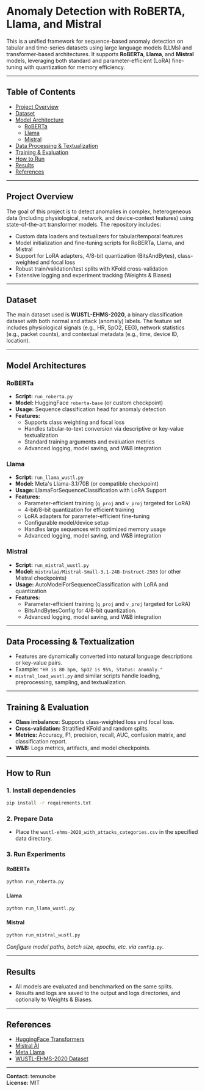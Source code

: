 # Anomaly Detection with RoBERTA, Llama, and Mistral

This is a unified framework for sequence-based anomaly detection on tabular and time-series datasets using large language models (LLMs) and transformer-based architectures. It supports **RoBERTa**, **Llama**, and **Mistral** models, leveraging both standard and parameter-efficient (LoRA) fine-tuning with quantization for memory efficiency.

---

## Table of Contents
- [Project Overview](#project-overview)
- [Dataset](#dataset)
- [Model Architecture](#model-architecture)
  - [RoBERTa](#roberta)
  - [Llama](#llama)
  - [Mistral](#mistral)
- [Data Processing & Textualization](#data-processing-textualization)
- [Training & Evaluation](#training-evaluation)
- [How to Run](#how-to-run)
- [Results](#results)
- [References](#references)

---

## Project Overview

The goal of this project is to detect anomalies in complex, heterogeneous data (including physiological, network, and device-context features) using state-of-the-art transformer models. The repository includes:
- Custom data loaders and textualizers for tabular/temporal features
- Model initialization and fine-tuning scripts for RoBERTa, Llama, and Mistral
- Support for LoRA adapters, 4/8-bit quantization (BitsAndBytes), class-weighted and focal loss
- Robust train/validation/test splits with KFold cross-validation
- Extensive logging and experiment tracking (Weights & Biases)

---

## Dataset

The main dataset used is **WUSTL-EHMS-2020**, a binary classification dataset with both normal and attack (anomaly) labels. The feature set includes physiological signals (e.g., HR, SpO2, EEG), network statistics (e.g., packet counts), and contextual metadata (e.g., time, device ID, location).

---

## Model Architectures

### RoBERTa

- **Script:** `run_roberta.py`
- **Model:** HuggingFace `roberta-base` (or custom checkpoint)
- **Usage:** Sequence classification head for anomaly detection
- **Features:** 
  - Supports class weighting and focal loss
  - Handles tabular-to-text conversion via descriptive or key-value textualization
  - Standard training arguments and evaluation metrics
  - Advanced logging, model saving, and W&B integration
  
### Llama

- **Script:** `run_llama_wustl.py`
- **Model:** Meta's Llama-3.1/70B (or compatible checkpoint)
- **Usage:** LlamaForSequenceClassification with LoRA Support
- **Features:** 
  - Parameter-efficient training (`q_proj` and `v_proj` targeted for LoRA)
  - 4-bit/8-bit quantization for efficient training
  - LoRA adapters for parameter-efficient fine-tuning
  - Configurable model/device setup
  - Handles large sequences with optimized memory usage
  - Advanced logging, model saving, and W&B integration

### Mistral

- **Script:** `run_mistral_wustl.py`
- **Model:** `mistralai/Mistral-Small-3.1-24B-Instruct-2503` (or other Mistral checkpoints)
- **Usage:** AutoModelForSequenceClassification with LoRA and quantization
- **Features:**
  - Parameter-efficient training (`q_proj` and `v_proj` targeted for LoRA)
  - BitsAndBytesConfig for 4/8-bit quantization.
  - Advanced logging, model saving, and W&B integration

---

## Data Processing & Textualization

- Features are dynamically converted into natural language descriptions or key-value pairs.
- Example: `"HR is 80 bpm, SpO2 is 95%, Status: anomaly."`
- `mistral_load_wustl.py` and similar scripts handle loading, preprocessing, sampling, and textualization.

---

## Training & Evaluation

- **Class imbalance:** Supports class-weighted loss and focal loss.
- **Cross-validation:** Stratified KFold and random splits.
- **Metrics:** Accuracy, F1, precision, recall, AUC, confusion matrix, and classification report.
- **W&B:** Logs metrics, artifacts, and model checkpoints.

---

## How to Run

### 1. Install dependencies
```bash
pip install -r requirements.txt
```

### 2. Prepare Data
- Place the `wustl-ehms-2020_with_attacks_categories.csv` in the specified data directory.

### 3. Run Experiments

#### RoBERTa
```bash
python run_roberta.py
```

#### Llama
```bash
python run_llama_wustl.py
```

#### Mistral
```bash
python run_mistral_wustl.py
```

*Configure model paths, batch size, epochs, etc. via `config.py`.*

---

## Results

- All models are evaluated and benchmarked on the same splits.
- Results and logs are saved to the output and logs directories, and optionally to Weights & Biases.

---

## References

- [HuggingFace Transformers](https://huggingface.co/docs/transformers)
- [Mistral AI](https://mistral.ai/)
- [Meta Llama](https://ai.meta.com/llama/)
- [WUSTL-EHMS-2020 Dataset](https://doi.org/10.1109/ACCESS.2020.2979856)

---

**Contact:** temunobe  
**License:** MIT
